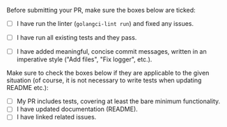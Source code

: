 Before submitting your PR, make sure the boxes below are ticked:

- [ ] I have run the linter (`golangci-lint run`) and fixed any issues.
- [ ] I have run all existing tests and they pass.
- [ ] I have added meaningful, concise commit messages, written in an imperative style ("Add files", "Fix logger", etc.).


Make sure to check the boxes below if they are applicable to the given situation (of course, it is not necessary to write tests when updating README etc.):

- [ ] My PR includes tests, covering at least the bare minimum functionality.
- [ ] I have updated documentation (README).
- [ ] I have linked related issues.
